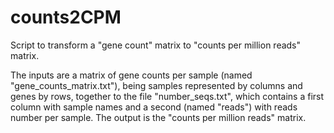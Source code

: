 # counts2CPM
Script to transform a "gene count" matrix to "counts per million reads" matrix.

The inputs are a matrix of gene counts per sample (named "gene_counts_matrix.txt"), being samples represented by columns and genes by rows, together to the file "number_seqs.txt", which contains a first column with sample names and a second (named "reads") with reads number per sample. The output is the "counts per million reads" matrix.
